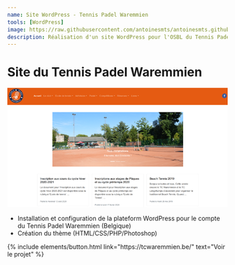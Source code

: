 ```yaml
---
name: Site WordPress - Tennis Padel Waremmien
tools: [WordPress]
image: https://raw.githubusercontent.com/antoinesmts/antoinesmts.github.io/main/_projects/Images/TC%20Waremmien.png
description: Réalisation d'un site WordPress pour l'OSBL du Tennis Padel Waremmien
---
```


# Site du Tennis Padel Waremmien

![preview](https://raw.githubusercontent.com/antoinesmts/antoinesmts.github.io/main/_projects/Images/TC%20Waremmien.png)

- Installation et configuration de la plateform WordPress pour le compte du Tennis Padel Waremmien (Belgique)
- Création du thème (HTML/CSS/PHP/Photoshop)

<p class="text-center">
{% include elements/button.html link="https://tcwaremmien.be/" text="Voir le projet" %}
</p>
